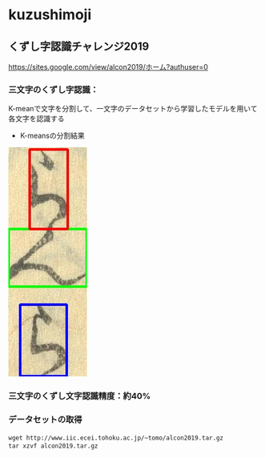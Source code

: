 # kuzushimoji
## くずし字認識チャレンジ2019 

https://sites.google.com/view/alcon2019/ホーム?authuser=0

### 三文字のくずし字認識：

K-meanで文字を分割して、一文字のデータセットから学習したモデルを用いて各文字を認識する
- K-meansの分割結果


![分割の結果](https://github.com/hiSirius/kuzushimoji/blob/master/data/split_test/10._test.jpg)

### 三文字のくずし文字認識精度：約40%

### データセットの取得
```
wget http://www.iic.ecei.tohoku.ac.jp/~tomo/alcon2019.tar.gz
tar xzvf alcon2019.tar.gz
```
